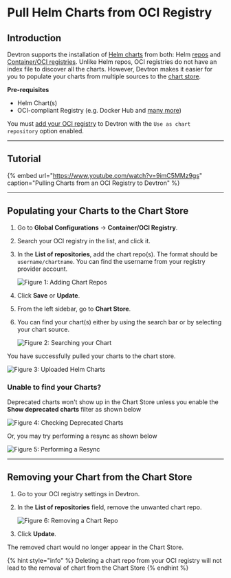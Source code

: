 # Pull Helm Charts from OCI Registry

## Introduction

Devtron supports the installation of [Helm charts](../../reference/glossary.md#helm-chartspackages) from both: Helm [repos](../../reference/glossary.md#repo) and [Container/OCI registries](../../reference/glossary.md#containeroci-registry). Unlike Helm repos, OCI registries do not have an index file to discover all the charts. However, Devtron makes it easier for you to populate your charts from multiple sources to the [chart store](../../reference/glossary.md#chart-store).

**Pre-requisites**

* Helm Chart(s)
* OCI-compliant Registry (e.g. Docker Hub and [many more](../global-configurations/container-registries.md#supported-registry-providers))

You must [add your OCI registry](../global-configurations/container-registries.md) to Devtron with the `Use as chart repository` option enabled. 

---

## Tutorial

{% embed url="https://www.youtube.com/watch?v=9imC5MMz9gs" caption="Pulling Charts from an OCI Registry to Devtron" %}

---

## Populating your Charts to the Chart Store

1. Go to **Global Configurations** → **Container/OCI Registry**.

2. Search your OCI registry in the list, and click it.

3. In the **List of repositories**, add the chart repo(s). The format should be `username/chartname`. You can find the username from your registry provider account.

    ![Figure 1: Adding Chart Repos](https://devtron-public-asset.s3.us-east-2.amazonaws.com/images/use-cases/oci-pull/container-config.jpg)

4. Click **Save** or **Update**.

5. From the left sidebar, go to **Chart Store**.

6. You can find your chart(s) either by using the search bar or by selecting your chart source.

    ![Figure 2: Searching your Chart](https://devtron-public-asset.s3.us-east-2.amazonaws.com/images/use-cases/oci-pull/chart-search.jpg)

You have successfully pulled your charts to the chart store.

![Figure 3: Uploaded Helm Charts](https://devtron-public-asset.s3.us-east-2.amazonaws.com/images/use-cases/oci-pull/chart-list.jpg)

### Unable to find your Charts?

Deprecated charts won't show up in the Chart Store unless you enable the **Show deprecated charts** filter as shown below

![Figure 4: Checking Deprecated Charts](https://devtron-public-asset.s3.us-east-2.amazonaws.com/images/use-cases/oci-pull/deprecated.jpg)

Or, you may try performing a resync as shown below

![Figure 5: Performing a Resync](https://devtron-public-asset.s3.us-east-2.amazonaws.com/images/use-cases/oci-pull/chart-sync.jpg)

---


## Removing your Chart from the Chart Store

1. Go to your OCI registry settings in Devtron.

2. In the **List of repositories** field, remove the unwanted chart repo.

    ![Figure 6: Removing a Chart Repo](https://devtron-public-asset.s3.us-east-2.amazonaws.com/images/use-cases/oci-pull/remove-chart-repo.jpg)

3. Click **Update**.

The removed chart would no longer appear in the Chart Store.

{% hint style="info" %}
Deleting a chart repo from your OCI registry will not lead to the removal of chart from the Chart Store
{% endhint %}


